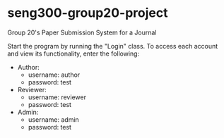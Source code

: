 # seng300-group20-project
Group 20's Paper Submission System for a Journal

Start the program by running the "Login" class.
To access each account and view its functionality, enter the following:
  - Author:
    - username: author
    - password: test
  - Reviewer:
    - username: reviewer
    - password: test
  - Admin:
    - username: admin
    - password: test
